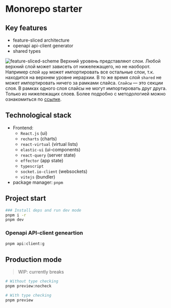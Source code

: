 # Monorepo starter
## Key features
- feature-sliced architecture
- openapi api-client generator
- shared types

![feature-sliced-scheme](https://feature-sliced.design/assets/images/hierarchy-of-concepts-3d899f33a6acd0a9bdc9696c07cce7a1.jpg) 
Верхний уровень представляют слои. Любой верхний слой может зависеть от нижележащего, но не наоборот. Например слой `app` может импортировать все остальные слои, т.к. находится на верхнем уровне иерархии. В то же время слой `shared` не может импортировать ничего за рамками слайса.
`Слайсы` — это секции слоя. В рамках одного слоя слайсы не могут импортировать друг друга. Только из нижележащих слоев.
Более подробно c методологией можно ознакомиться по [ссылке](https://feature-sliced.design/).

## Technological stack
- Frontend:
    - `React.js` (ui)
    - `recharts` (charts)
    - `react-virtual` (virtual lists)
    - `elastic-ui` (ui-components)
    - `react-query` (server state)
    - `effector` (app state)
    - `typescript`
    - `socket.io-client` (websockets)
    - `vitejs` (bundler)
- package manager: `pnpm`

## Project start
```sh
### Install deps and run dev mode
pnpm i -r
pnpm dev
```

### Openapi API-client geneartion
```sh
pnpm api:client:g
```

## Production mode
> WIP: currently breaks
```sh
# Without type checking
pnpm preview:nocheck

# With type checking
pnpm preview
```
